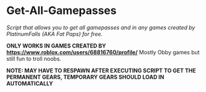 # Get-All-Gamepasses
*Script that allows you to get all gamepasses and in any games created by PlatinumFalls (AKA Fat Paps) for free.*

**ONLY WORKS IN GAMES CREATED BY https://www.roblox.com/users/68816760/profile/**
Mostly Obby games but still fun to troll noobs.

**NOTE: MAY HAVE TO RESPAWN AFTER EXECUTING SCRIPT TO GET THE PERMANENT GEARS, TEMPORARY GEARS SHOULD LOAD IN AUTOMATICALLY**
